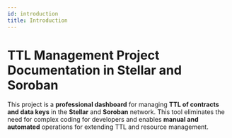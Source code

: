 ```yaml
---
id: introduction
title: Introduction
---
```


# **TTL Management Project Documentation in Stellar and Soroban**

This project is a **professional dashboard** for managing **TTL of contracts and data keys** in the **Stellar** and **Soroban** network. This tool eliminates the need for complex coding for developers and enables **manual and automated** operations for extending TTL and resource management.
